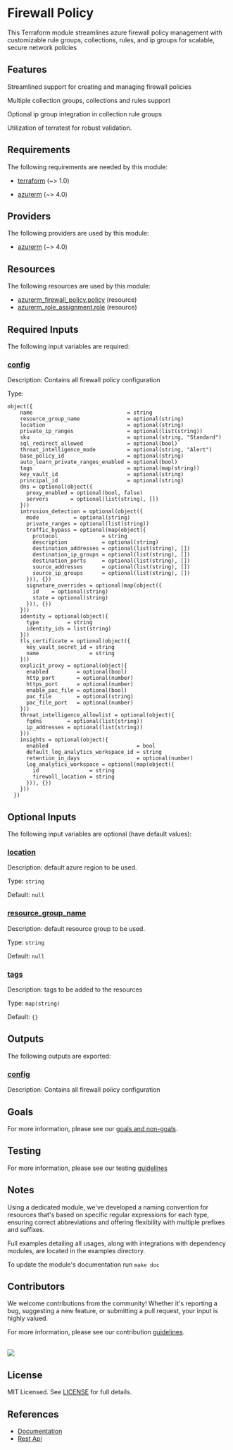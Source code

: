 # Firewall Policy

This Terraform module streamlines azure firewall policy management with customizable rule groups, collections, rules, and ip groups for scalable, secure network policies

## Features

Streamlined support for creating and managing firewall policies

Multiple collection groups, collections and rules support

Optional ip group integration in collection rule groups

Utilization of terratest for robust validation.

<!-- BEGIN_TF_DOCS -->
## Requirements

The following requirements are needed by this module:

- <a name="requirement_terraform"></a> [terraform](#requirement\_terraform) (~> 1.0)

- <a name="requirement_azurerm"></a> [azurerm](#requirement\_azurerm) (~> 4.0)

## Providers

The following providers are used by this module:

- <a name="provider_azurerm"></a> [azurerm](#provider\_azurerm) (~> 4.0)

## Resources

The following resources are used by this module:

- [azurerm_firewall_policy.policy](https://registry.terraform.io/providers/hashicorp/azurerm/latest/docs/resources/firewall_policy) (resource)
- [azurerm_role_assignment.role](https://registry.terraform.io/providers/hashicorp/azurerm/latest/docs/resources/role_assignment) (resource)

## Required Inputs

The following input variables are required:

### <a name="input_config"></a> [config](#input\_config)

Description: Contains all firewall policy configuration

Type:

```hcl
object({
    name                              = string
    resource_group_name               = optional(string)
    location                          = optional(string)
    private_ip_ranges                 = optional(list(string))
    sku                               = optional(string, "Standard")
    sql_redirect_allowed              = optional(bool)
    threat_intelligence_mode          = optional(string, "Alert")
    base_policy_id                    = optional(string)
    auto_learn_private_ranges_enabled = optional(bool)
    tags                              = optional(map(string))
    key_vault_id                      = optional(string)
    principal_id                      = optional(string)
    dns = optional(object({
      proxy_enabled = optional(bool, false)
      servers       = optional(list(string), [])
    }))
    intrusion_detection = optional(object({
      mode           = optional(string)
      private_ranges = optional(list(string))
      traffic_bypass = optional(map(object({
        protocol              = string
        description           = optional(string)
        destination_addresses = optional(list(string), [])
        destination_ip_groups = optional(list(string), [])
        destination_ports     = optional(list(string), [])
        source_addresses      = optional(list(string), [])
        source_ip_groups      = optional(list(string), [])
      })), {})
      signature_overrides = optional(map(object({
        id    = optional(string)
        state = optional(string)
      })), {})
    }))
    identity = optional(object({
      type         = string
      identity_ids = list(string)
    }))
    tls_certificate = optional(object({
      key_vault_secret_id = string
      name                = string
    }))
    explicit_proxy = optional(object({
      enabled         = optional(bool)
      http_port       = optional(number)
      https_port      = optional(number)
      enable_pac_file = optional(bool)
      pac_file        = optional(string)
      pac_file_port   = optional(number)
    }))
    threat_intelligence_allowlist = optional(object({
      fqdns        = optional(list(string))
      ip_addresses = optional(list(string))
    }))
    insights = optional(object({
      enabled                            = bool
      default_log_analytics_workspace_id = string
      retention_in_days                  = optional(number)
      log_analytics_workspace = optional(map(object({
        id                = string
        firewall_location = string
      })), {})
    }))
  })
```

## Optional Inputs

The following input variables are optional (have default values):

### <a name="input_location"></a> [location](#input\_location)

Description: default azure region to be used.

Type: `string`

Default: `null`

### <a name="input_resource_group_name"></a> [resource\_group\_name](#input\_resource\_group\_name)

Description: default resource group to be used.

Type: `string`

Default: `null`

### <a name="input_tags"></a> [tags](#input\_tags)

Description: tags to be added to the resources

Type: `map(string)`

Default: `{}`

## Outputs

The following outputs are exported:

### <a name="output_config"></a> [config](#output\_config)

Description: Contains all firewall policy configuration
<!-- END_TF_DOCS -->

## Goals

For more information, please see our [goals and non-goals](./GOALS.md).

## Testing

For more information, please see our testing [guidelines](./TESTING.md)

## Notes

Using a dedicated module, we've developed a naming convention for resources that's based on specific regular expressions for each type, ensuring correct abbreviations and offering flexibility with multiple prefixes and suffixes.

Full examples detailing all usages, along with integrations with dependency modules, are located in the examples directory.

To update the module's documentation run `make doc`

## Contributors

We welcome contributions from the community! Whether it's reporting a bug, suggesting a new feature, or submitting a pull request, your input is highly valued.

For more information, please see our contribution [guidelines](./CONTRIBUTING.md). <br><br>

<a href="https://github.com/cloudnationhq/terraform-azure-fwp/graphs/contributors">
  <img src="https://contrib.rocks/image?repo=cloudnationhq/terraform-azure-fwp" />
</a>

## License

MIT Licensed. See [LICENSE](./LICENSE) for full details.

## References

- [Documentation](https://learn.microsoft.com/en-us/azure/firewall/policy-rule-sets)
- [Rest Api](https://learn.microsoft.com/en-us/rest/api/virtualnetwork/firewall-policies)
